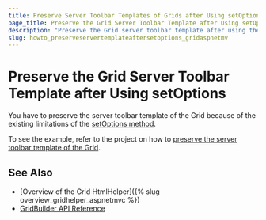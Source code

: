 ```yaml
---
title: Preserve Server Toolbar Templates of Grids after Using setOptions
page_title: Preserve the Grid Server Toolbar Template after Using setOptions | Kendo UI Grid HtmlHelper for ASP.NET MVC
description: "Preserve the Grid server toolbar template after using the setOptions method."
slug: howto_preserveservertemplateaftersetoptions_gridaspnetmv
---
```


# Preserve the Grid Server Toolbar Template after Using setOptions

You have to preserve the server toolbar template of the Grid because of the existing limitations of the [setOptions method](https://docs.telerik.com/kendo-ui/api/javascript/ui/grid/methods/setoptions).

To see the example, refer to the project on how to [preserve the server toolbar template of the Grid](https://github.com/telerik/ui-for-aspnet-mvc-examples/tree/master/grid/grid-preserve-server-toolbar-template-after-set-options).

## See Also

* [Overview of the Grid HtmlHelper]({% slug overview_gridhelper_aspnetmvc %})
* [GridBuilder API Reference](http://docs.telerik.com/aspnet-mvc/api/Kendo.Mvc.UI.Fluent/GridBuilder)


